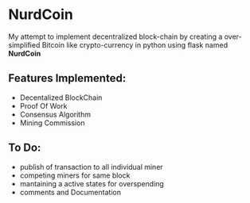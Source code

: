 # NurdCoin
My attempt to implement decentralized block-chain by creating a over-simplified Bitcoin like crypto-currency in python using flask named **NurdCoin**

## Features Implemented:
* Decentalized BlockChain
* Proof Of Work
* Consensus Algorithm
* Mining Commission

## To Do:
* publish of transaction to all individual miner
* competing miners for same block
* mantaining a active states for overspending
* comments and Documentation
